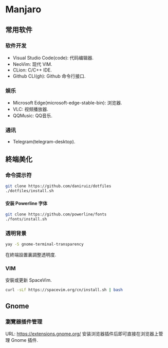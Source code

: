 # Manjaro

## 常用软件

### 软件开发
- Visual Studio Code(code): 代码编辑器.
- NeoVim: 现代 VIM.
- CLion: C/C++ IDE.
- Github CLI(gh): Github 命令行接口.

### 娱乐
- Microsoft Edge(microsoft-edge-stable-bin): 浏览器.
- VLC: 视频播放器.
- QQMusic: QQ音乐.

### 通讯
- Telegram(telegram-desktop).

## 終端美化

### 命令提示符
```bash
git clone https://github.com/daniruiz/dotfiles
./dotfiles/install.sh
```

#### 安装 Powerline 字体
```bash
git clone https://github.com/powerline/fonts
./fonts/install.sh
```

### 透明背景
```bash
yay -S gnome-terminal-transparency
```
在終端設置裏調整透明度.

### VIM
安裝或更新 SpaceVim.
```bash
curl -sLf https://spacevim.org/cn/install.sh | bash
```

## Gnome

### 瀏覽器插件管理
URL: https://extensions.gnome.org/
安装浏览器插件后即可直接在浏览器上管理 Gnome 插件.
